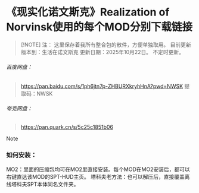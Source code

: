 # 《现实化诺文斯克》Realization of Norvinsk使用的每个MOD分别下载链接


> [!NOTE] 注：
> 这里保存着我所有整合包的散件，方便单独取用。
> 目前更新版本到：生活在诺文斯克
> 更新日期：2025年10月22日。
> 不定时更新。


###### 百度网盘：
>https://pan.baidu.com/s/1ph6jtn7p-ZHBURXkryhHnA?pwd=NWSK 
>提取码：NWSK 

###### 夸克网盘：
>https://pan.quark.cn/s/5c25c1851b06


> [!NOTE]
> ### **如何安装**：
> MO2：里面的压缩包均可在MO2里直接安装。每个MOD在MO2安装后，都可以右键直达该MOD的SPT-HUD主页。 
> 塔科夫老方法：也可以解压后，直接覆盖离线塔科夫SPT本体同名文件夹。